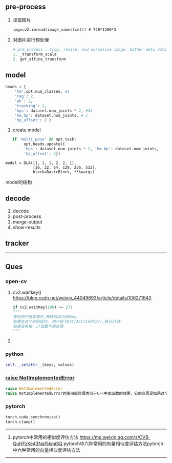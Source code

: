 



## pre-process

1. 读取图片 

   `img=cv2.imread(image_names[cnt]) # 720*1280*3 `

2. 对图片进行预处理

   ```python
   # pre_process : Crop, resize, and normalize image. Gather meta data for post processing and tracking.
   1. _transform_scale
   2. get_affine_transform
   ```

## model

```python
heads = {
	'hm':opt.num_classes, #1
	'reg': 2, 
	'wh': 2,
	'tracking': 2,
	'hps': dataset.num_joints * 2, #34
	'hm_hp': dataset.num_joints, # 1
	'hp_offset': 2 }
```





1. create model 

```python
   if 'multi_pose' in opt.task:
        opt.heads.update({
        'hps': dataset.num_joints * 2, 'hm_hp': dataset.num_joints,
        'hp_offset': 2})
```

```
model = DLA([1, 1, 1, 2, 2, 1],
            [16, 32, 64, 128, 256, 512],
            block=BasicBlock, **kwargs)
```

model的结构



## decode

1. decode
2. post-process
3. merge-output
4. show-results

## tracker





---

## Ques

### open-cv

1. cv2.waitkey() https://blog.csdn.net/weixin_44049693/article/details/106271643

   ```python
   if cv2.waitKey(100) == 27:
   """
   等待用户触发事件,等待时间为100ms，
   如果在这个时间段内, 用户按下ESC(ASCII码为27),执行if体
   如果没有按，if函数不做处理
   """
   ```

2. 

### python

```python
self.__setattr__(keys, values) 
```

###  [raise NotImplementedError](https://blog.csdn.net/qq_40666620/article/details/105026716)

```python
raise NotImplementedError
raise NotImplementedError的使用感觉很类似于C++中虚函数的效果，它的意思是如果这个方法没有被子类重写，但是调用了，就会报错。
```



### pytorch

```python
torch.cuda.synchronize()
torch.clamp()
```

---

1. pytorch中常用的相似度评估方法 https://mp.weixin.qq.com/s/OVB-QuHFzKe43Naf5kmiSQ pytorch中六种常用的向量相似度评估方法pytorch中六种常用的向量相似度评估方法







---





